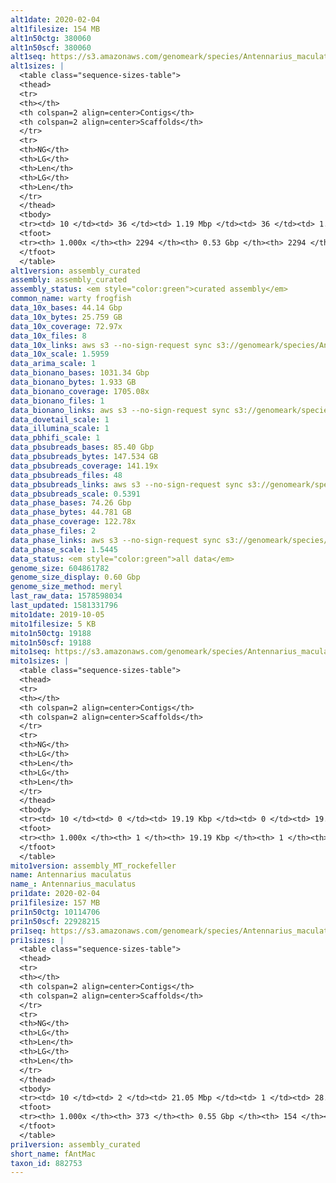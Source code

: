 ```yaml
---
alt1date: 2020-02-04
alt1filesize: 154 MB
alt1n50ctg: 380060
alt1n50scf: 380060
alt1seq: https://s3.amazonaws.com/genomeark/species/Antennarius_maculatus/fAntMac1/assembly_curated/fAntMac1.alt.cur.20200204.fasta.gz
alt1sizes: |
  <table class="sequence-sizes-table">
  <thead>
  <tr>
  <th></th>
  <th colspan=2 align=center>Contigs</th>
  <th colspan=2 align=center>Scaffolds</th>
  </tr>
  <tr>
  <th>NG</th>
  <th>LG</th>
  <th>Len</th>
  <th>LG</th>
  <th>Len</th>
  </tr>
  </thead>
  <tbody>
  <tr><td> 10 </td><td> 36 </td><td> 1.19 Mbp </td><td> 36 </td><td> 1.19 Mbp </td></tr>  <tr><td> 20 </td><td> 86 </td><td> 0.95 Mbp </td><td> 86 </td><td> 0.95 Mbp </td></tr>  <tr><td> 30 </td><td> 152 </td><td> 0.66 Mbp </td><td> 152 </td><td> 0.66 Mbp </td></tr>  <tr><td> 40 </td><td> 246 </td><td> 0.49 Mbp </td><td> 246 </td><td> 0.49 Mbp </td></tr>  <tr style="background-color:#cccccc;"><td> 50 </td><td> 369 </td><td> 0.38 Mbp </td><td> 369 </td><td> 0.38 Mbp </td></tr>  <tr><td> 60 </td><td> 529 </td><td> 0.29 Mbp </td><td> 529 </td><td> 0.29 Mbp </td></tr>  <tr><td> 70 </td><td> 737 </td><td> 0.22 Mbp </td><td> 737 </td><td> 0.22 Mbp </td></tr>  <tr><td> 80 </td><td> 1012 </td><td> 0.17 Mbp </td><td> 1012 </td><td> 0.17 Mbp </td></tr>  <tr><td> 90 </td><td> 1402 </td><td> 0.11 Mbp </td><td> 1402 </td><td> 0.11 Mbp </td></tr>  <tr><td> 100 </td><td> 2293 </td><td> 227  bp </td><td> 2293 </td><td> 227  bp </td></tr>  </tbody>
  <tfoot>
  <tr><th> 1.000x </th><th> 2294 </th><th> 0.53 Gbp </th><th> 2294 </th><th> 0.53 Gbp </th></tr>
  </tfoot>
  </table>
alt1version: assembly_curated
assembly: assembly_curated
assembly_status: <em style="color:green">curated assembly</em>
common_name: warty frogfish
data_10x_bases: 44.14 Gbp
data_10x_bytes: 25.759 GB
data_10x_coverage: 72.97x
data_10x_files: 8
data_10x_links: aws s3 --no-sign-request sync s3://genomeark/species/Antennarius_maculatus/fAntMac1/genomic_data/10x/ .<br>
data_10x_scale: 1.5959
data_arima_scale: 1
data_bionano_bases: 1031.34 Gbp
data_bionano_bytes: 1.933 GB
data_bionano_coverage: 1705.08x
data_bionano_files: 1
data_bionano_links: aws s3 --no-sign-request sync s3://genomeark/species/Antennarius_maculatus/fAntMac1/genomic_data/bionano/ .<br>
data_dovetail_scale: 1
data_illumina_scale: 1
data_pbhifi_scale: 1
data_pbsubreads_bases: 85.40 Gbp
data_pbsubreads_bytes: 147.534 GB
data_pbsubreads_coverage: 141.19x
data_pbsubreads_files: 48
data_pbsubreads_links: aws s3 --no-sign-request sync s3://genomeark/species/Antennarius_maculatus/fAntMac1/genomic_data/pacbio/ . --exclude "*ccs.bam*"<br>
data_pbsubreads_scale: 0.5391
data_phase_bases: 74.26 Gbp
data_phase_bytes: 44.781 GB
data_phase_coverage: 122.78x
data_phase_files: 2
data_phase_links: aws s3 --no-sign-request sync s3://genomeark/species/Antennarius_maculatus/fAntMac1/genomic_data/phase/ .<br>
data_phase_scale: 1.5445
data_status: <em style="color:green">all data</em>
genome_size: 604861782
genome_size_display: 0.60 Gbp
genome_size_method: meryl
last_raw_data: 1578598034
last_updated: 1581331796
mito1date: 2019-10-05
mito1filesize: 5 KB
mito1n50ctg: 19188
mito1n50scf: 19188
mito1seq: https://s3.amazonaws.com/genomeark/species/Antennarius_maculatus/fAntMac1/assembly_MT_rockefeller/fAntMac1.MT.20191005.fasta.gz
mito1sizes: |
  <table class="sequence-sizes-table">
  <thead>
  <tr>
  <th></th>
  <th colspan=2 align=center>Contigs</th>
  <th colspan=2 align=center>Scaffolds</th>
  </tr>
  <tr>
  <th>NG</th>
  <th>LG</th>
  <th>Len</th>
  <th>LG</th>
  <th>Len</th>
  </tr>
  </thead>
  <tbody>
  <tr><td> 10 </td><td> 0 </td><td> 19.19 Kbp </td><td> 0 </td><td> 19.19 Kbp </td></tr>  <tr><td> 20 </td><td> 0 </td><td> 19.19 Kbp </td><td> 0 </td><td> 19.19 Kbp </td></tr>  <tr><td> 30 </td><td> 0 </td><td> 19.19 Kbp </td><td> 0 </td><td> 19.19 Kbp </td></tr>  <tr><td> 40 </td><td> 0 </td><td> 19.19 Kbp </td><td> 0 </td><td> 19.19 Kbp </td></tr>  <tr style="background-color:#cccccc;"><td> 50 </td><td> 0 </td><td style="background-color:#ff8888;"> 19.19 Kbp </td><td> 0 </td><td style="background-color:#ff8888;"> 19.19 Kbp </td></tr>  <tr><td> 60 </td><td> 0 </td><td> 19.19 Kbp </td><td> 0 </td><td> 19.19 Kbp </td></tr>  <tr><td> 70 </td><td> 0 </td><td> 19.19 Kbp </td><td> 0 </td><td> 19.19 Kbp </td></tr>  <tr><td> 80 </td><td> 0 </td><td> 19.19 Kbp </td><td> 0 </td><td> 19.19 Kbp </td></tr>  <tr><td> 90 </td><td> 0 </td><td> 19.19 Kbp </td><td> 0 </td><td> 19.19 Kbp </td></tr>  <tr><td> 100 </td><td> 0 </td><td> 19.19 Kbp </td><td> 0 </td><td> 19.19 Kbp </td></tr>  </tbody>
  <tfoot>
  <tr><th> 1.000x </th><th> 1 </th><th> 19.19 Kbp </th><th> 1 </th><th> 19.19 Kbp </th></tr>
  </tfoot>
  </table>
mito1version: assembly_MT_rockefeller
name: Antennarius maculatus
name_: Antennarius_maculatus
pri1date: 2020-02-04
pri1filesize: 157 MB
pri1n50ctg: 10114706
pri1n50scf: 22928215
pri1seq: https://s3.amazonaws.com/genomeark/species/Antennarius_maculatus/fAntMac1/assembly_curated/fAntMac1.pri.cur.20200204.fasta.gz
pri1sizes: |
  <table class="sequence-sizes-table">
  <thead>
  <tr>
  <th></th>
  <th colspan=2 align=center>Contigs</th>
  <th colspan=2 align=center>Scaffolds</th>
  </tr>
  <tr>
  <th>NG</th>
  <th>LG</th>
  <th>Len</th>
  <th>LG</th>
  <th>Len</th>
  </tr>
  </thead>
  <tbody>
  <tr><td> 10 </td><td> 2 </td><td> 21.05 Mbp </td><td> 1 </td><td> 28.82 Mbp </td></tr>  <tr><td> 20 </td><td> 4 </td><td> 18.81 Mbp </td><td> 3 </td><td> 27.73 Mbp </td></tr>  <tr><td> 30 </td><td> 8 </td><td> 14.86 Mbp </td><td> 5 </td><td> 26.24 Mbp </td></tr>  <tr><td> 40 </td><td> 12 </td><td> 13.61 Mbp </td><td> 7 </td><td> 25.12 Mbp </td></tr>  <tr style="background-color:#cccccc;"><td> 50 </td><td> 16 </td><td style="background-color:#88ff88;"> 10.11 Mbp </td><td> 10 </td><td style="background-color:#88ff88;"> 22.93 Mbp </td></tr>  <tr><td> 60 </td><td> 22 </td><td> 7.98 Mbp </td><td> 12 </td><td> 21.44 Mbp </td></tr>  <tr><td> 70 </td><td> 30 </td><td> 5.24 Mbp </td><td> 15 </td><td> 20.63 Mbp </td></tr>  <tr><td> 80 </td><td> 43 </td><td> 2.91 Mbp </td><td> 18 </td><td> 18.60 Mbp </td></tr>  <tr><td> 90 </td><td> 73 </td><td> 1.01 Mbp </td><td> 21 </td><td> 15.98 Mbp </td></tr>  <tr><td> 100 </td><td> 372 </td><td> 2.00 Kbp </td><td> 153 </td><td> 11.83 Kbp </td></tr>  </tbody>
  <tfoot>
  <tr><th> 1.000x </th><th> 373 </th><th> 0.55 Gbp </th><th> 154 </th><th> 0.55 Gbp </th></tr>
  </tfoot>
  </table>
pri1version: assembly_curated
short_name: fAntMac
taxon_id: 882753
---
```

